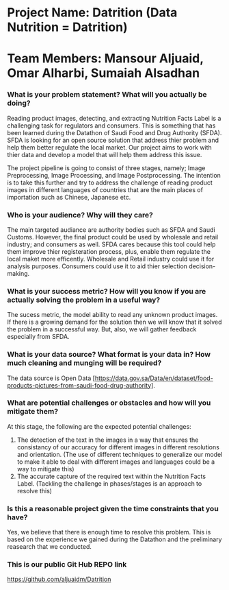 # Project Name: Datrition (Data Nutrition = Datrition)

# Team Members: Mansour Aljuaid, Omar Alharbi, Sumaiah Alsadhan


### What is your problem statement?  What will you actually be doing?

Reading product images, detecting, and extracting Nutrition Facts Label is a challenging task for regulators and consumers. This is something that has been learned during the Datathon of Saudi Food and Drug Authority (SFDA). SFDA is looking for an open source solution that address thier problem and help them better regulate the local market. Our project aims to work with thier data and develop a model that will help them address this issue. 

The project pipeline is going to consist of three stages, namely; Image Preprocessing, Image Processing, and Image Postprocessing. The intention is to take this further and try to address the challenge of reading product images in different languages of countries that are the main places of importation such as Chinese, Japanese etc.

### Who is your audience?  Why will they care?

The main targeted audiance are authority bodies such as SFDA and Saudi Customs. However, the final product could be used by wholesale and retail industry; and consumers as well. SFDA cares because this tool could help them improve thier registeration process, plus, enable them regulate the local maket more efficently. Wholesale and Retail industry could use it for analysis purposes. Consumers could use it to aid thier selection decision-making.  

### What is your success metric?  How will you know if you are actually solving the problem in a useful way?

The sucess metric, the model ability to read any unknown product images. If there is a growing demand for the solution then we will know that it solved the problem in a successful way. But, also, we will gather feedback especially from SFDA.

### What is your data source?  What format is your data in?  How much cleaning and munging will be required?

The data source is Open Data [https://data.gov.sa/Data/en/dataset/food-products-pictures-from-saudi-food-drug-authority].

### What are potential challenges or obstacles and how will you mitigate them?

At this stage, the following are the expected potential challenges: 
1. The detection of the text in the images in a way that ensures the consistancy of our accuracy for different images in different resolutions and orientation. (The use of different techniques to generalize our model to make it able to deal with different images and languages could be a way to mitigate this)
2. The accurate capture of the required text within the Nutrition Facts Label. (Tackling the challenge in phases/stages is an approach to resolve this)

### Is this a reasonable project given the time constraints that you have?

Yes, we believe that there is enough time to resolve this problem. This is based on the experience we gained during the Datathon and the preliminary reasearch that we conducted. 

### This is our public Git Hub REPO link
https://github.com/aljuaidm/Datrition
